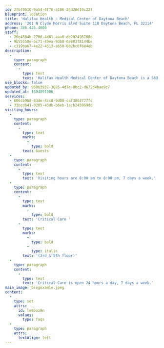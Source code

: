 ```yaml
---
id: 2fbf9510-9a54-4f70-a106-24d20d10c22f
blueprint: location
title: 'Halifax Health – Medical Center of Daytona Beach'
address: '201 N Clyde Morris Blvd Suite 110 Daytona Beach, FL 32114'
phone: 386.425.4000
staff:
  - 26e4584b-2706-4d81-aaa6-db292493760d
  - 9b55550e-6c71-49ea-9db0-6e603f8144be
  - c319ba67-4e22-4513-a650-602bc0f6e4eb
description:
  -
    type: paragraph
    content:
      -
        type: text
        text: 'Halifax Health Medical Center of Daytona Beach is a 563-bed hospital. All major medical and surgical services are available. The 24-hours emergency department (ED) includes the area’s only Level II Trauma Center.'
use_blocks: false
updated_by: 95963937-3885-4d7e-8bc2-d672d4bae9c7
updated_at: 1694091006
services:
  - 606cb968-83de-4cc8-9d08-caf3864777fc
  - 33bcd641-0205-43db-b6eb-1acb245969dd
visiting_hours:
  -
    type: paragraph
    content:
      -
        type: text
        marks:
          -
            type: bold
        text: Guests
  -
    type: paragraph
    content:
      -
        type: text
        text: 'Visiting hours are 8:00 am to 8:00 pm, 7 days a week.'
  -
    type: paragraph
    content:
      -
        type: text
        marks:
          -
            type: bold
        text: 'Critical Care '
      -
        type: text
        marks:
          -
            type: bold
          -
            type: italic
        text: '(3rd & 5th floor)'
  -
    type: paragraph
    content:
      -
        type: text
        text: 'Critical Care is open 24 hours a day, 7 days a week.'
main_image: blogexamle.jpeg
content:
  -
    type: set
    attrs:
      id: lm95oz9n
      values:
        type: faqs
  -
    type: paragraph
    attrs:
      textAlign: left
---
```

